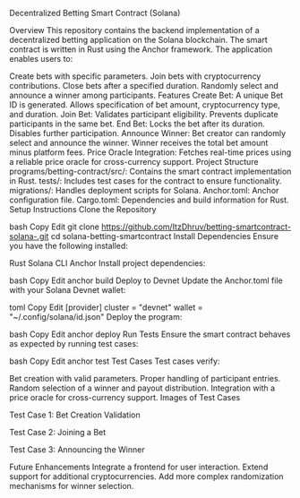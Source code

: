 Decentralized Betting Smart Contract (Solana)

Overview
This repository contains the backend implementation of a decentralized betting application on the Solana blockchain. The smart contract is written in Rust using the Anchor framework. The application enables users to:

Create bets with specific parameters.
Join bets with cryptocurrency contributions.
Close bets after a specified duration.
Randomly select and announce a winner among participants.
Features
Create Bet:
A unique Bet ID is generated.
Allows specification of bet amount, cryptocurrency type, and duration.
Join Bet:
Validates participant eligibility.
Prevents duplicate participants in the same bet.
End Bet:
Locks the bet after its duration.
Disables further participation.
Announce Winner:
Bet creator can randomly select and announce the winner.
Winner receives the total bet amount minus platform fees.
Price Oracle Integration:
Fetches real-time prices using a reliable price oracle for cross-currency support.
Project Structure
programs/betting-contract/src/: Contains the smart contract implementation in Rust.
tests/: Includes test cases for the contract to ensure functionality.
migrations/: Handles deployment scripts for Solana.
Anchor.toml: Anchor configuration file.
Cargo.toml: Dependencies and build information for Rust.
Setup Instructions
Clone the Repository

bash
Copy
Edit
git clone https://github.com/ItzDhruv/betting-smartcontract-solana-.git
cd solana-betting-smartcontract
Install Dependencies Ensure you have the following installed:

Rust
Solana CLI
Anchor
Install project dependencies:

bash
Copy
Edit
anchor build
Deploy to Devnet Update the Anchor.toml file with your Solana Devnet wallet:

toml
Copy
Edit
[provider]
cluster = "devnet"
wallet = "~/.config/solana/id.json"
Deploy the program:

bash
Copy
Edit
anchor deploy
Run Tests Ensure the smart contract behaves as expected by running test cases:

bash
Copy
Edit
anchor test
Test Cases
Test cases verify:

Bet creation with valid parameters.
Proper handling of participant entries.
Random selection of a winner and payout distribution.
Integration with a price oracle for cross-currency support.
Images of Test Cases


Test Case 1: Bet Creation Validation

Test Case 2: Joining a Bet

Test Case 3: Announcing the Winner

Future Enhancements
Integrate a frontend for user interaction.
Extend support for additional cryptocurrencies.
Add more complex randomization mechanisms for winner selection.
